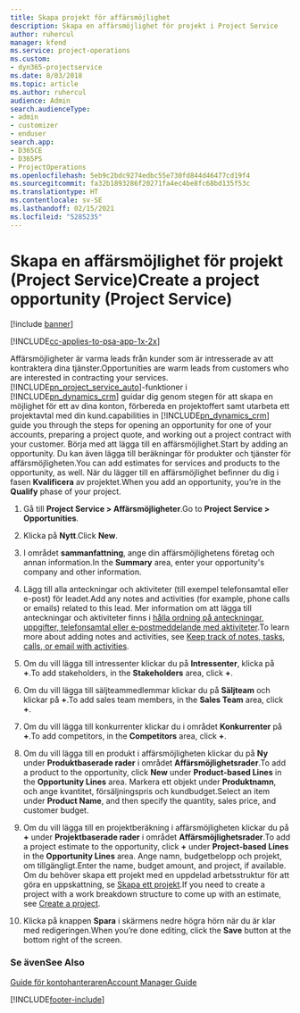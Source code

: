 ```yaml
---
title: Skapa projekt för affärsmöjlighet
description: Skapa en affärsmöjlighet för projekt i Project Service
author: ruhercul
manager: kfend
ms.service: project-operations
ms.custom:
- dyn365-projectservice
ms.date: 8/03/2018
ms.topic: article
ms.author: ruhercul
audience: Admin
search.audienceType:
- admin
- customizer
- enduser
search.app:
- D365CE
- D365PS
- ProjectOperations
ms.openlocfilehash: 5eb9c2bdc9274edbc55e730fd844d46477cd19f4
ms.sourcegitcommit: fa32b1893286f20271fa4ec4be8fc68bd135f53c
ms.translationtype: HT
ms.contentlocale: sv-SE
ms.lasthandoff: 02/15/2021
ms.locfileid: "5285235"
---
```

# <a name="create-a-project-opportunity-project-service"></a><span data-ttu-id="b57ba-103">Skapa en affärsmöjlighet för projekt (Project Service)</span><span class="sxs-lookup"><span data-stu-id="b57ba-103">Create a project opportunity (Project Service)</span></span>

[!include [banner](../includes/psa-now-project-operations.md)]

[!INCLUDE[cc-applies-to-psa-app-1x-2x](../includes/cc-applies-to-psa-app-1x-2x.md)]

<span data-ttu-id="b57ba-104">Affärsmöjligheter är varma leads från kunder som är intresserade av att kontraktera dina tjänster.</span><span class="sxs-lookup"><span data-stu-id="b57ba-104">Opportunities are warm leads from customers who are interested in contracting your services.</span></span> [!INCLUDE[pn_project_service_auto](../includes/pn-project-service-auto.md)]<span data-ttu-id="b57ba-105">-funktioner i [!INCLUDE[pn_dynamics_crm](../includes/pn-dynamics-crm.md)] guidar dig genom stegen för att skapa en möjlighet för ett av dina konton, förbereda en projektoffert samt utarbeta ett projektavtal med din kund.</span><span class="sxs-lookup"><span data-stu-id="b57ba-105">capabilities in [!INCLUDE[pn_dynamics_crm](../includes/pn-dynamics-crm.md)] guide you through the steps for opening an opportunity for one of your accounts, preparing a project quote, and working out a project contract with your customer.</span></span> <span data-ttu-id="b57ba-106">Börja med att lägga till en affärsmöjlighet.</span><span class="sxs-lookup"><span data-stu-id="b57ba-106">Start by adding an opportunity.</span></span> <span data-ttu-id="b57ba-107">Du kan även lägga till beräkningar för produkter och tjänster för affärsmöjligheten.</span><span class="sxs-lookup"><span data-stu-id="b57ba-107">You can add estimates for services and products to the opportunity, as well.</span></span> <span data-ttu-id="b57ba-108">När du lägger till en affärsmöjlighet befinner du dig i fasen **Kvalificera** av projektet.</span><span class="sxs-lookup"><span data-stu-id="b57ba-108">When you add an opportunity, you’re in the **Qualify** phase of your project.</span></span>  
  
1.  <span data-ttu-id="b57ba-109">Gå till **Project Service > Affärsmöjligheter**.</span><span class="sxs-lookup"><span data-stu-id="b57ba-109">Go to **Project Service > Opportunities**.</span></span>  
  
2.  <span data-ttu-id="b57ba-110">Klicka på **Nytt**.</span><span class="sxs-lookup"><span data-stu-id="b57ba-110">Click **New**.</span></span>  
  
3.  <span data-ttu-id="b57ba-111">I området **sammanfattning**, ange din affärsmöjlighetens företag och annan information.</span><span class="sxs-lookup"><span data-stu-id="b57ba-111">In the **Summary** area, enter your opportunity's company and other information.</span></span>  
  
4.  <span data-ttu-id="b57ba-112">Lägg till alla anteckningar och aktiviteter (till exempel telefonsamtal eller e-post) för leadet.</span><span class="sxs-lookup"><span data-stu-id="b57ba-112">Add any notes and activities (for example, phone calls or emails) related to this lead.</span></span> <span data-ttu-id="b57ba-113">Mer information om att lägga till anteckningar och aktiviteter finns i [hålla ordning på anteckningar, uppgifter, telefonsamtal eller e-postmeddelande med aktiviteter](https://docs.microsoft.com/dynamics365/customerengagement/on-premises/basics/work-with-activities).</span><span class="sxs-lookup"><span data-stu-id="b57ba-113">To learn more about adding notes and activities, see [Keep track of notes, tasks, calls, or email with activities](https://docs.microsoft.com/dynamics365/customerengagement/on-premises/basics/work-with-activities).</span></span>  
  
5.  <span data-ttu-id="b57ba-114">Om du vill lägga till intressenter klickar du på **Intressenter**, klicka på **+**.</span><span class="sxs-lookup"><span data-stu-id="b57ba-114">To add stakeholders, in the **Stakeholders** area, click **+**.</span></span>  
  
6.  <span data-ttu-id="b57ba-115">Om du vill lägga till säljteammedlemmar klickar du på **Säljteam** och klickar på **+**.</span><span class="sxs-lookup"><span data-stu-id="b57ba-115">To add sales team members, in the **Sales Team** area, click **+**.</span></span>  
  
7.  <span data-ttu-id="b57ba-116">Om du vill lägga till konkurrenter klickar du i området **Konkurrenter** på **+**.</span><span class="sxs-lookup"><span data-stu-id="b57ba-116">To add competitors, in the **Competitors** area, click **+**.</span></span>  
  
8.  <span data-ttu-id="b57ba-117">Om du vill lägga till en produkt i affärsmöjligheten klickar du på **Ny** under **Produktbaserade rader** i området **Affärsmöjlighetsrader**.</span><span class="sxs-lookup"><span data-stu-id="b57ba-117">To add a product to the opportunity, click **New** under **Product-based Lines** in the **Opportunity Lines** area.</span></span> <span data-ttu-id="b57ba-118">Markera ett objekt under **Produktnamn**, och ange kvantitet, försäljningspris och kundbudget.</span><span class="sxs-lookup"><span data-stu-id="b57ba-118">Select an item under **Product Name**, and then specify the quantity, sales price, and customer budget.</span></span>  
  
9. <span data-ttu-id="b57ba-119">Om du vill lägga till en projektberäkning i affärsmöjligheten klickar du på **+** under **Projektbaserade rader** i området **Affärsmöjlighetsrader**.</span><span class="sxs-lookup"><span data-stu-id="b57ba-119">To add a project estimate to the opportunity, click **+** under **Project-based Lines** in the **Opportunity Lines** area.</span></span> <span data-ttu-id="b57ba-120">Ange namn, budgetbelopp och projekt, om tillgängligt.</span><span class="sxs-lookup"><span data-stu-id="b57ba-120">Enter the name, budget amount, and project, if available.</span></span> <span data-ttu-id="b57ba-121">Om du behöver skapa ett projekt med en uppdelad arbetsstruktur för att göra en uppskattning, se [Skapa ett projekt](../psa/create-project.md).</span><span class="sxs-lookup"><span data-stu-id="b57ba-121">If you need to create a project with a work breakdown structure to come up with an estimate, see [Create a project](../psa/create-project.md).</span></span>  
  
10. <span data-ttu-id="b57ba-122">Klicka på knappen **Spara** i skärmens nedre högra hörn när du är klar med redigeringen.</span><span class="sxs-lookup"><span data-stu-id="b57ba-122">When you’re done editing, click the **Save** button at the bottom right of the screen.</span></span>  
  
### <a name="see-also"></a><span data-ttu-id="b57ba-123">Se även</span><span class="sxs-lookup"><span data-stu-id="b57ba-123">See Also</span></span>  
 [<span data-ttu-id="b57ba-124">Guide för kontohanteraren</span><span class="sxs-lookup"><span data-stu-id="b57ba-124">Account Manager Guide</span></span>](../psa/account-manager-guide.md)


[!INCLUDE[footer-include](../includes/footer-banner.md)]